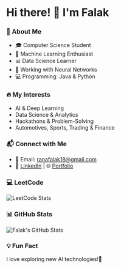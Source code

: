# Hi there! 👋 I'm Falak  

### 🚀 About Me  
- 🎓 Computer Science Student  
- 🤖 Machine Learning Enthusiast  
- 📊 Data Science Learner  
- 🧠 Working with Neural Networks  
- 💻 Programming: Java & Python  

### 🔥 My Interests  
- AI & Deep Learning  
- Data Science & Analytics  
- Hackathons & Problem-Solving  
- Automotives, Sports, Trading & Finance  

### 📬 Connect with Me  
- 📧 Email: ranafalak18@gmail.com  
- 💼 [LinkedIn](https://www.linkedin.com/in/falak-rana-125520221/) | 🌐 [Portfolio](https://my-portfolio2-lime-phi.vercel.app/)  

### 💻 LeetCode  
![LeetCode Stats](https://leetcard.jacoblin.cool/falakrana_30?theme=dark&font=Montserrat&ext=heatmap)  


### 📊 GitHub Stats  
![Falak's GitHub Stats](https://github-readme-stats.vercel.app/api?username=Falak123&show_icons=true&theme=radical)  

### 💡 Fun Fact  
I love exploring new AI technologies!🚀  
